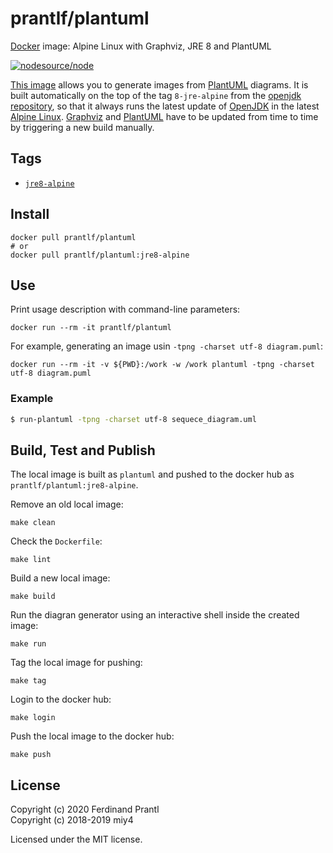 # prantlf/plantuml

[Docker] image: Alpine Linux with Graphviz, JRE 8 and PlantUML

[![nodesource/node](http://dockeri.co/image/prantlf/plantuml)](https://hub.docker.com/repository/docker/prantlf/plantuml/)

[This image] allows you to generate images from [PlantUML] diagrams. It is built automatically on the top of the tag `8-jre-alpine` from the [openjdk repository], so that it always runs the latest update of [OpenJDK] in the latest [Alpine Linux]. [Graphviz] and [PlantUML] have to be updated from time to time by triggering a new build manually.

## Tags

- [`jre8-alpine`]

## Install

```
docker pull prantlf/plantuml
# or
docker pull prantlf/plantuml:jre8-alpine
```

## Use

Print usage description with command-line parameters:

```
docker run --rm -it prantlf/plantuml
```

For example, generating an image usin `-tpng -charset utf-8 diagram.puml`:

```
docker run --rm -it -v ${PWD}:/work -w /work plantuml -tpng -charset utf-8 diagram.puml
```

### Example

```sh
$ run-plantuml -tpng -charset utf-8 sequece_diagram.uml
```

## Build, Test and Publish

The local image is built as `plantuml` and pushed to the docker hub as `prantlf/plantuml:jre8-alpine`.

Remove an old local image:

    make clean

Check the `Dockerfile`:

    make lint

Build a new local image:

    make build

Run the diagran generator using an interactive shell inside the created image:

    make run

Tag the local image for pushing:

    make tag

Login to the docker hub:

    make login

Push the local image to the docker hub:

    make push

## License

Copyright (c) 2020 Ferdinand Prantl<br>
Copyright (c) 2018-2019 miy4

Licensed under the MIT license.

[Docker]: https://www.docker.com/
[This image]: https://hub.docker.com/repository/docker/prantlf/plantuml
[`jre8-alpine`]: https://hub.docker.com/repository/docker/prantlf/plantuml/tags
[openjdk repository]: https://hub.docker.com/_/openjdk
[OpenJDK]: https://openjdk.java.net/
[Alpine Linux]: https://alpinelinux.org/
[PlantUML]: https://plantuml.com/
[Graphviz]: https://www.graphviz.org/
